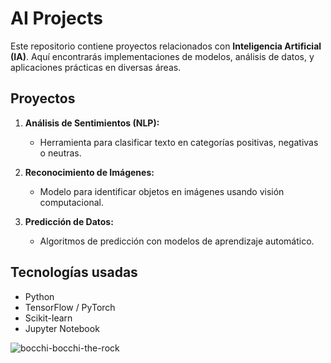 # AI Projects

Este repositorio contiene proyectos relacionados con **Inteligencia Artificial (IA)**. Aquí encontrarás implementaciones de modelos, análisis de datos, y aplicaciones prácticas en diversas áreas.

## Proyectos
1. **Análisis de Sentimientos (NLP):**
   - Herramienta para clasificar texto en categorías positivas, negativas o neutras.

2. **Reconocimiento de Imágenes:**
   - Modelo para identificar objetos en imágenes usando visión computacional.

3. **Predicción de Datos:**
   - Algoritmos de predicción con modelos de aprendizaje automático.

## Tecnologías usadas
- Python
- TensorFlow / PyTorch
- Scikit-learn
- Jupyter Notebook

![bocchi-bocchi-the-rock](https://github.com/user-attachments/assets/e442c1c7-6756-4838-ad24-757200dc5763)
